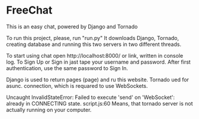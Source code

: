 FreeChat
========
This is an easy chat, powered by Django and Tornado

To run this project, please, run "run.py"
It downloads Django, Tornado, creating database and running this two servers in two different threads.

To start using chat open http://localhost:8000/ or link, written in console log.
To Sign Up or Sign in jast tape your username and password. After first authentication, use the same password to Sign In.

Django is used to return pages (page) and ru this website.
Tornado ued for asunc. connection, which is requared to use WebSockets.

 Uncaught InvalidStateError: Failed to execute 'send' on 'WebSocket': already in CONNECTING state. script.js:60
 Means, that tornado server is not actually running on your computer.